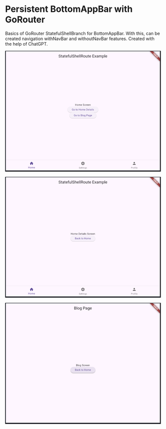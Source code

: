 # Persistent BottomAppBar with GoRouter

Basics of GoRouter StatefulShellBranch for BottomAppBar. With this, can be created navigation withNavBar and withoutNavBar features. Created with the help of ChatGPT.

![](https://github.com/fehmivelioglu/persistent_bottombar_with_gorouter/blob/main/1.png)

![](https://github.com/fehmivelioglu/persistent_bottombar_with_gorouter/blob/main/2.png)

![](https://github.com/fehmivelioglu/persistent_bottombar_with_gorouter/blob/main/3.png)
